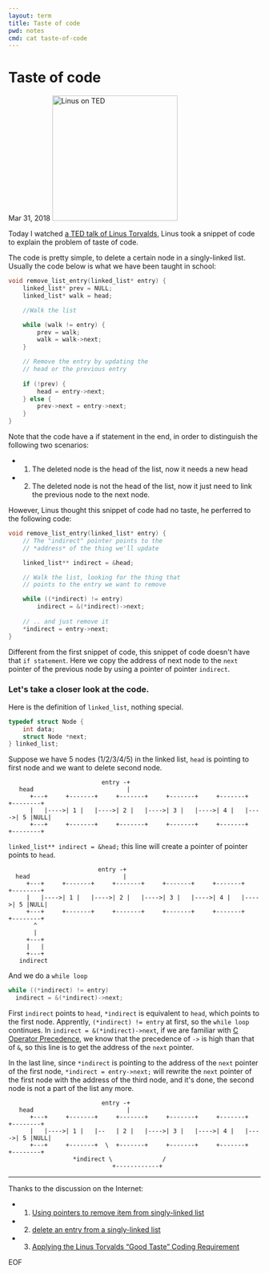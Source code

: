 ```yaml
---
layout: term
title: Taste of code
pwd: notes
cmd: cat taste-of-code
---
```


# Taste of code

Mar 31, 2018
<img src="../imgs/linus-on-TED.png" alt="Linus on TED" height="250"/>

Today I watched [a TED talk of Linus Torvalds](https://www.youtube.com/watch?v=o8NPllzkFhE), Linus took a snippet of code to explain the problem of taste of code.

The code is pretty simple, to delete a certain node in a singly-linked list. Usually the code below is what we have been taught in school:

```C
void remove_list_entry(linked_list* entry) {
    linked_list* prev = NULL;
    linked_list* walk = head;

    //Walk the list 

    while (walk != entry) {
        prev = walk;
        walk = walk->next;
    }

    // Remove the entry by updating the
    // head or the previous entry
    
    if (!prev) {
        head = entry->next;
    } else {
        prev->next = entry->next;
    }
}
```

Note that the code have a if statement in the end, in order to distinguish the following two scenarios:

* 1. The deleted node is the head of the list, now it needs a new head
* 2. The deleted node is not the head of the list, now it just need to link the previous node to the next node.

However, Linus thought this snippet of code had no taste, he perferred to the following code:

```C
void remove_list_entry(linked_list* entry) {
    // The "indirect" pointer points to the
    // *address* of the thing we'll update

    linked_list** indirect = &head;

    // Walk the list, looking for the thing that
    // points to the entry we want to remove

    while ((*indirect) != entry)
        indirect = &(*indirect)->next;
        
    // .. and just remove it
    *indirect = entry->next;
}
```

Different from the first snippet of code, this snippet of code doesn't have that `if statement`. Here we copy the address of next node to the `next` pointer of the previous node by using a pointer of pointer `indirect`.

### Let's take a closer look at the code.

Here is the definition of `linked_list`, nothing special.

```C
typedef struct Node {
    int data;
    struct Node *next;
} linked_list;
```

Suppose we have 5 nodes (1/2/3/4/5) in the linked list, `head` is pointing to first node and we want to delete second node.

```text
                          entry -+
   head                          |
      +---+     +-------+     +-------+     +-------+     +-------+     +--------+
      |   |---->| 1 |   |---->| 2 |   |---->| 3 |   |---->| 4 |   |---->| 5 |NULL|
      +---+     +-------+     +-------+     +-------+     +-------+     +--------+
```

`linked_list** indirect = &head;` this line will create a pointer of pointer points to `head`.

```text
                         entry -+
  head                          |
     +---+     +-------+     +-------+     +-------+     +-------+     +--------+
     |   |---->| 1 |   |---->| 2 |   |---->| 3 |   |---->| 4 |   |---->| 5 |NULL|
     +---+     +-------+     +-------+     +-------+     +-------+     +--------+
       ^
       |
     +---+
     |   |
     +---+
   indirect
```


And we do a `while loop`

```C
while ((*indirect) != entry)
  indirect = &(*indirect)->next;
```

First `indirect` points to `head`, `*indirect` is equivalent to `head`, which points to the first node. Apprently, `(*indirect) != entry` at first, so the `while loop` continues. In `indirect = &(*indirect)->next`, if we are familiar with [C Operator Precedence](https://en.cppreference.com/w/c/language/operator_precedence), we know that the precedence of `->` is high than that of `&`, so this line is to get the address of the `next` pointer.

In the last line, since `*indirect` is pointing to the address of the `next` pointer of the first node, `*indirect = entry->next;` will rewrite the `next` pointer of the first node with the address of the third node, and it's done, the second node is not a part of the list any more.

```text
                          entry -+
   head                          |
      +---+     +-------+     +-------+     +-------+     +-------+     +--------+
      |   |---->| 1 |   |--   | 2 |   |---->| 3 |   |---->| 4 |   |---->| 5 |NULL|
      +---+     +-------+  \  +-------+     +-------+     +-------+     +--------+
                  *indirect \              /
                             +------------+
```                             

---

Thanks to the discussion on the Internet:   

* 1) [Using pointers to remove item from singly-linked list](https://stackoverflow.com/questions/12914917/using-pointers-to-remove-item-from-singly-linked-list)
* 2) [delete an entry from a singly-linked list](https://stackoverflow.com/questions/51794426/delete-an-entry-from-a-singly-linked-list/51796733#51796733)
* 3) [Applying the Linus Torvalds “Good Taste” Coding Requirement](https://news.ycombinator.com/item?id=12793624)


EOF
